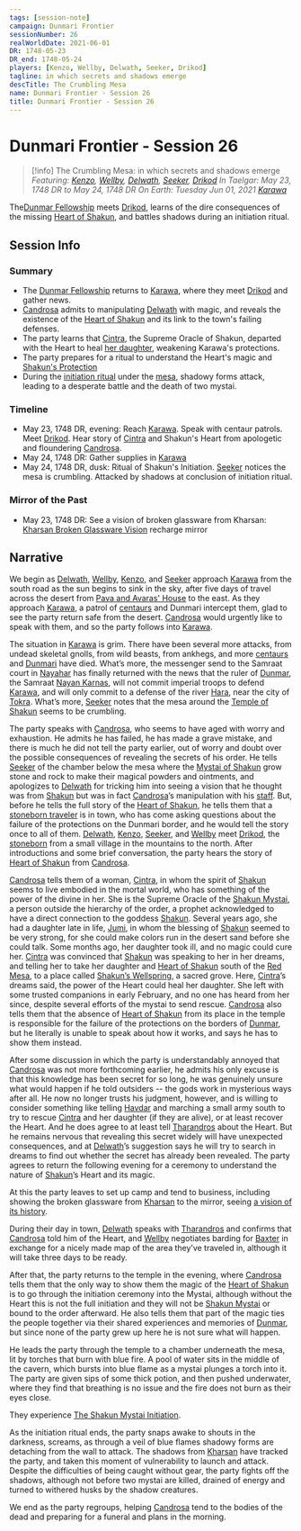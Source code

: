```yaml
---
tags: [session-note]
campaign: Dunmari Frontier
sessionNumber: 26
realWorldDate: 2021-06-01
DR: 1748-05-23
DR_end: 1748-05-24
players: [Kenzo, Wellby, Delwath, Seeker, Drikod]
tagline: in which secrets and shadows emerge
descTitle: The Crumbling Mesa
name: Dunmari Frontier - Session 26
title: Dunmari Frontier - Session 26
---
```

# Dunmari Frontier - Session 26

>[!info] The Crumbling Mesa: in which secrets and shadows emerge
> *Featuring: [Kenzo](<../../../people/pcs/dunmar-fellowship/kenzo.md>), [Wellby](<../../../people/pcs/dunmar-fellowship/wellby.md>), [Delwath](<../../../people/pcs/dunmar-fellowship/delwath.md>), [Seeker](<../../../people/pcs/dunmar-fellowship/seeker.md>), [Drikod](<../../../people/pcs/dunmar-fellowship/guests/drikod.md>)*
> *In Taelgar: May 23, 1748 DR to May 24, 1748 DR*
> *On Earth: Tuesday Jun 01, 2021*
> *[Karawa](<../../../gazetteer/greater-dunmar/realms/dunmar/eastern-dunmar/karawa.md>)*

The[Dunmar Fellowship](<../../../people/pcs/dunmar-fellowship/dunmar-fellowship.md>) meets [Drikod](<../../../people/pcs/dunmar-fellowship/guests/drikod.md>), learns of the dire consequences of the missing [Heart of Shakun](<../../../things/artifacts-of-power/heart-of-shakun.md>), and battles shadows during an initiation ritual.
## Session Info
### Summary
- The [Dunmar Fellowship](<../../../people/pcs/dunmar-fellowship/dunmar-fellowship.md>) returns to [Karawa](<../../../gazetteer/greater-dunmar/realms/dunmar/eastern-dunmar/karawa.md>), where they meet [Drikod](<../../../people/pcs/dunmar-fellowship/guests/drikod.md>) and gather news.
- [Candrosa](<../../../people/dunmari/candrosa.md>) admits to manipulating [Delwath](<../../../people/pcs/dunmar-fellowship/delwath.md>) with magic,  and reveals the existence of the [Heart of Shakun](<../../../things/artifacts-of-power/heart-of-shakun.md>) and its link to the town's failing defenses.
- The party learns that [Cintra](<../../../people/dunmari/cintra.md>), the Supreme Oracle of Shakun, departed with the Heart to heal [her daughter](<../../../people/dunmari/jumi.md>), weakening Karawa's protections.
- The party prepares for a ritual to understand the Heart's magic and [Shakun's Protection](<../../../cosmology/religions/five-siblings/shakun-s-protection.md>)
- During the [initiation ritual](<../dreams-and-visions/the-shakun-mystai-initiation.md>) under the [mesa](<../../../gazetteer/greater-dunmar/realms/dunmar/eastern-dunmar/red-mesa.md>), shadowy forms attack, leading to a desperate battle and the death of two mystai.

### Timeline
- May 23, 1748 DR, evening: Reach [Karawa](<../../../gazetteer/greater-dunmar/realms/dunmar/eastern-dunmar/karawa.md>). Speak with centaur patrols. Meet [Drikod](<../../../people/pcs/dunmar-fellowship/guests/drikod.md>). Hear story of [Cintra](<../../../people/dunmari/cintra.md>) and Shakun's Heart from apologetic and floundering [Candrosa](<../../../people/dunmari/candrosa.md>).
- May 24, 1748 DR: Gather supplies in [Karawa](<../../../gazetteer/greater-dunmar/realms/dunmar/eastern-dunmar/karawa.md>)
- May 24, 1748 DR, dusk: Ritual of Shakun's Initiation. [Seeker](<../../../people/pcs/dunmar-fellowship/seeker.md>) notices the mesa is crumbling. Attacked by shadows at conclusion of initiation ritual.

### Mirror of the Past
 - May 23, 1748 DR: See a vision of broken glassware from Kharsan: [Kharsan Broken Glassware Vision](<../mirror-visions/kharsan-broken-glassware-vision.md>) recharge mirror


## Narrative
We begin as [Delwath](<../../../people/pcs/dunmar-fellowship/delwath.md>), [Wellby](<../../../people/pcs/dunmar-fellowship/wellby.md>), [Kenzo](<../../../people/pcs/dunmar-fellowship/kenzo.md>), and [Seeker](<../../../people/pcs/dunmar-fellowship/seeker.md>) approach [Karawa](<../../../gazetteer/greater-dunmar/realms/dunmar/eastern-dunmar/karawa.md>) from the south road as the sun begins to sink in the sky, after five days of travel across the desert from [Pava and Avaras' House](<../../../gazetteer/greater-dunmar/dunmari-basin/pava-and-avaras-house.md>) to the east. As they approach [Karawa](<../../../gazetteer/greater-dunmar/realms/dunmar/eastern-dunmar/karawa.md>), a patrol of [centaurs](<../../../species/children-of-the-divine/centaurs/centaurs.md>) and Dunmari intercept them, glad to see the party return safe from the desert. [Candrosa](<../../../people/dunmari/candrosa.md>) would urgently like to speak with them, and so the party follows into [Karawa](<../../../gazetteer/greater-dunmar/realms/dunmar/eastern-dunmar/karawa.md>). 

The situation in [Karawa](<../../../gazetteer/greater-dunmar/realms/dunmar/eastern-dunmar/karawa.md>) is grim. There have been several more attacks, from undead skeletal gnolls, from wild beasts, from ankhegs, and more [centaurs](<../../../species/children-of-the-divine/centaurs/centaurs.md>) and [Dunmari](<../../../gazetteer/greater-dunmar/realms/dunmar/dunmar.md>) have died. What’s more, the messenger send to the Samraat court in [Nayahar](<../../../gazetteer/greater-dunmar/realms/dunmar/western-dunmar/nayahar.md>) has finally returned with the news that the ruler of [Dunmar](<../../../gazetteer/greater-dunmar/realms/dunmar/dunmar.md>), the Samraat [Nayan Karnas](<../../../people/dunmari/nayan-karnas.md>), will not commit imperial troops to defend [Karawa](<../../../gazetteer/greater-dunmar/realms/dunmar/eastern-dunmar/karawa.md>), and will only commit to a defense of the river [Hara](<../../../gazetteer/greater-dunmar/rivers/hara-watershed/hara.md>), near the city of [Tokra](<../../../gazetteer/greater-dunmar/realms/dunmar/central-dunmar/tokra/tokra.md>). What’s more, [Seeker](<../../../people/pcs/dunmar-fellowship/seeker.md>) notes that the mesa around the [Temple of Shakun](<../../../gazetteer/greater-dunmar/realms/dunmar/eastern-dunmar/temple-of-shakun.md>) seems to be crumbling. 

The party speaks with [Candrosa](<../../../people/dunmari/candrosa.md>), who seems to have aged with worry and exhaustion. He admits he has failed, he has made a grave mistake, and there is much he did not tell the party earlier, out of worry and doubt over the possible consequences of revealing the secrets of his order. He tells [Seeker](<../../../people/pcs/dunmar-fellowship/seeker.md>) of the chamber below the mesa where the [Mystai of Shakun](<../../../groups/dunmari-mystery-cults/shakun-mystai.md>) grow stone and rock to make their magical powders and ointments, and apologizes to [Delwath](<../../../people/pcs/dunmar-fellowship/delwath.md>) for tricking him into seeing a vision that he thought was from [Shakun](<../../../cosmology/gods/incorporeal-gods/dunmari-pantheon/shakun.md>) but was in fact [Candrosa](<../../../people/dunmari/candrosa.md>)’s manipulation with his [staff](<../../../things/artifacts-of-power/dreamweaver-staff.md>). But, before he tells the full story of the [Heart of Shakun](<../../../things/artifacts-of-power/heart-of-shakun.md>), he tells them that a [stoneborn traveler](<../../../people/pcs/dunmar-fellowship/guests/drikod.md>) is in town, who has come asking questions about the failure of the protections on the Dunmari border, and he would tell the story once to all of them. [Delwath](<../../../people/pcs/dunmar-fellowship/delwath.md>), [Kenzo](<../../../people/pcs/dunmar-fellowship/kenzo.md>), [Seeker](<../../../people/pcs/dunmar-fellowship/seeker.md>), and [Wellby](<../../../people/pcs/dunmar-fellowship/wellby.md>) meet [Drikod](<../../../people/pcs/dunmar-fellowship/guests/drikod.md>), the [stoneborn](<../../../species/children-of-the-embodied-gods/stoneborn/stoneborn.md>) from a small village in the mountains to the north. After introductions and some brief conversation, the party hears the story of [Heart of Shakun](<../../../things/artifacts-of-power/heart-of-shakun.md>) from [Candrosa](<../../../people/dunmari/candrosa.md>). 

[Candrosa](<../../../people/dunmari/candrosa.md>) tells them of a woman, [Cintra](<../../../people/dunmari/cintra.md>), in whom the spirit of [Shakun](<../../../cosmology/gods/incorporeal-gods/dunmari-pantheon/shakun.md>) seems to live embodied in the mortal world, who has something of the power of the divine in her. She is the Supreme Oracle of the [Shakun Mystai](<../../../groups/dunmari-mystery-cults/shakun-mystai.md>), a person outside the hierarchy of the order, a prophet acknowledged to have a direct connection to the goddess [Shakun](<../../../cosmology/gods/incorporeal-gods/dunmari-pantheon/shakun.md>). Several years ago, she had a daughter late in life, [Jumi](<../../../people/dunmari/jumi.md>), in whom the blessing of [Shakun](<../../../cosmology/gods/incorporeal-gods/dunmari-pantheon/shakun.md>) seemed to be very strong, for she could make colors run in the desert sand before she could talk. Some months ago, her daughter took ill, and no magic could cure her. [Cintra](<../../../people/dunmari/cintra.md>) was convinced that [Shakun](<../../../cosmology/gods/incorporeal-gods/dunmari-pantheon/shakun.md>) was speaking to her in her dreams, and telling her to take her daughter and [Heart of Shakun](<../../../things/artifacts-of-power/heart-of-shakun.md>) south of the [Red Mesa](<../../../gazetteer/greater-dunmar/realms/dunmar/eastern-dunmar/red-mesa.md>), to a place called [Shakun’s Wellspring](<../../../gazetteer/greater-dunmar/realms/dunmar/eastern-dunmar/shakuns-wellspring.md>), a sacred grove. Here, [Cintra](<../../../people/dunmari/cintra.md>)’s dreams said, the power of the Heart could heal her daughter. She left with some trusted companions in early February, and no one has heard from her since, despite several efforts of the mystai to send rescue. [Candrosa](<../../../people/dunmari/candrosa.md>) also tells them that the absence of [Heart of Shakun](<../../../things/artifacts-of-power/heart-of-shakun.md>) from its place in the temple is responsible for the failure of the protections on the borders of [Dunmar](<../../../gazetteer/greater-dunmar/realms/dunmar/dunmar.md>), but he literally is unable to speak about how it works, and says he has to show them instead. 

After some discussion in which the party is understandably annoyed that [Candrosa](<../../../people/dunmari/candrosa.md>) was not more forthcoming earlier, he admits his only excuse is that this knowledge has been secret for so long, he was genuinely unsure what would happen if he told outsiders -- the gods work in mysterious ways after all. He now no longer trusts his judgment, however, and is willing to consider something like telling [Havdar](<../../../people/dunmari/havdar.md>) and marching a small army south to try to rescue [Cintra](<../../../people/dunmari/cintra.md>) and her daughter (if they are alive), or at least recover the Heart. And he does agree to at least tell [Tharandros](<../../../people/other-nonhumans/tharandros.md>) about the Heart. But he remains nervous that revealing this secret widely will have unexpected consequences, and at [Delwath](<../../../people/pcs/dunmar-fellowship/delwath.md>)’s suggestion says he will try to search in dreams to find out whether the secret has already been revealed. The party agrees to return the following evening for a ceremony to understand the nature of [Shakun](<../../../cosmology/gods/incorporeal-gods/dunmari-pantheon/shakun.md>)’s Heart and its magic.

At this the party leaves to set up camp and tend to business, including showing the broken glassware from [Kharsan](<../../../gazetteer/greater-dunmar/dunmari-basin/kharsan.md>) to the mirror, seeing [a vision of its history](<../mirror-visions/kharsan-broken-glassware-vision.md>). 

During their day in town, [Delwath](<../../../people/pcs/dunmar-fellowship/delwath.md>) speaks with [Tharandros](<../../../people/other-nonhumans/tharandros.md>) and confirms that [Candrosa](<../../../people/dunmari/candrosa.md>) told him of the Heart, and [Wellby](<../../../people/pcs/dunmar-fellowship/wellby.md>) negotiates barding for [Baxter](<../../../people/pcs/dunmar-fellowship/companions/baxter.md>) in exchange for a nicely made map of the area they’ve traveled in, although it will take three days to be ready. 

After that, the party returns to the temple in the evening, where [Candrosa](<../../../people/dunmari/candrosa.md>) tells them that the only way to show them the magic of the [Heart of Shakun](<../../../things/artifacts-of-power/heart-of-shakun.md>) is to go through the initiation ceremony into the Mystai, although without the Heart this is not the full initiation and they will not be [Shakun Mystai](<../../../groups/dunmari-mystery-cults/shakun-mystai.md>) or bound to the order afterward. He also tells them that part of the magic ties the people together via their shared experiences and memories of [Dunmar](<../../../gazetteer/greater-dunmar/realms/dunmar/dunmar.md>), but since none of the party grew up here he is not sure what will happen. 

He leads the party through the temple to a chamber underneath the mesa, lit by torches that burn with blue fire. A pool of water sits in the middle of the cavern, which bursts into blue flame as a mystai plunges a torch into it. The party are given sips of some thick potion, and then pushed underwater, where they find that breathing is no issue and the fire does not burn as their eyes close. 

They experience [The Shakun Mystai Initiation](<../dreams-and-visions/the-shakun-mystai-initiation.md>).

As the initiation ritual ends, the party snaps awake to shouts in the darkness, screams, as through a veil of blue flames shadowy forms are detaching from the wall to attack. The shadows from [Kharsan](<../../../gazetteer/greater-dunmar/dunmari-basin/kharsan.md>) have tracked the party, and taken this moment of vulnerability to launch and attack. Despite the difficulties of being caught without gear, the party fights off the shadows, although not before two mystai are killed, drained of energy and turned to withered husks by the shadow creatures. 

We end as the party regroups, helping [Candrosa](<../../../people/dunmari/candrosa.md>) tend to the bodies of the dead and preparing for a funeral and plans in the morning. 
